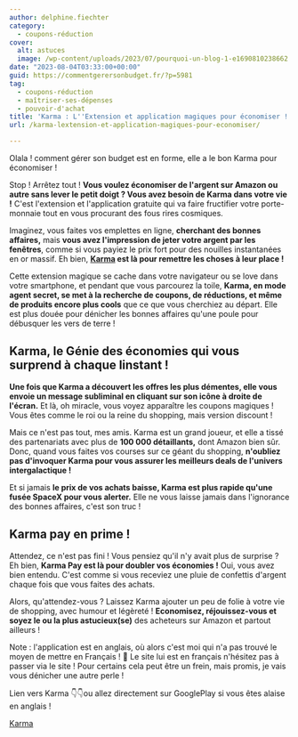 ```yaml
---
author: delphine.fiechter
category:
  - coupons-réduction
cover:
  alt: astuces
  image: /wp-content/uploads/2023/07/pourquoi-un-blog-1-e1690810238662.png
date: "2023-08-04T03:33:00+00:00"
guid: https://commentgerersonbudget.fr/?p=5981
tag:
  - coupons-réduction
  - maîtriser-ses-dépenses
  - pouvoir-d'achat
title: 'Karma : L''Extension et application magiques pour économiser !'
url: /karma-lextension-et-application-magiques-pour-economiser/

---
```

Olala ! comment gérer son budget est en forme, elle a le bon Karma pour économiser !

Stop ! Arrêtez tout ! **Vous voulez économiser de l'argent sur Amazon ou autre sans lever le petit doigt ? Vous avez besoin de Karma dans votre vie !** C'est l'extension et l'application gratuite qui va faire fructifier votre porte-monnaie tout en vous procurant des fous rires cosmiques.

Imaginez, vous faites vos emplettes en ligne, **cherchant des bonnes affaires,** mais **vous avez l'impression de jeter votre argent par les fenêtres**, comme si vous payiez le prix fort pour des nouilles instantanées en or massif. Eh bien, **[Karma](https://www.karmanow.com/lp/155/?utm_medium=performance&utm_source=TwitterPPC&utm_campaign=Kr_Twitter_Desktop_FR_AL_AG_1865_LP155_AmazonPostFRKaren_2707&twclid=22ujgeur5y7b8ym6k7cc9t4dlf "Karma") est là pour remettre les choses à leur place !**

Cette extension magique se cache dans votre navigateur ou se love dans votre smartphone, et pendant que vous parcourez la toile, **Karma, en mode agent secret, se met à la recherche de coupons, de réductions, et même de produits encore plus cools** que ce que vous cherchiez au départ. Elle est plus douée pour dénicher les bonnes affaires qu'une poule pour débusquer les vers de terre !

## Karma, le Génie des économies qui vous surprend à chaque Iinstant !

**Une fois que Karma a découvert les offres les plus démentes, elle vous envoie un message subliminal en cliquant sur son icône à droite de l'écran.** Et là, oh miracle, vous voyez apparaître les coupons magiques ! Vous êtes comme le roi ou la reine du shopping, mais version discount !

Mais ce n'est pas tout, mes amis. Karma est un grand joueur, et elle a tissé des partenariats avec plus de **100 000 détaillants,** dont Amazon bien sûr. Donc, quand vous faites vos courses sur ce géant du shopping, **n'oubliez pas d'invoquer Karma pour vous assurer les meilleurs deals de l'univers intergalactique !**

Et si jamais **le prix de vos achats baisse, Karma est plus rapide qu'une fusée SpaceX pour vous alerter.** Elle ne vous laisse jamais dans l'ignorance des bonnes affaires, c'est son truc !

## Karma pay en prime !

Attendez, ce n'est pas fini ! Vous pensiez qu'il n'y avait plus de surprise ? Eh bien, **Karma Pay est là pour doubler vos économies !** Oui, vous avez bien entendu. C'est comme si vous receviez une pluie de confettis d'argent chaque fois que vous faites des achats.

Alors, qu'attendez-vous ? Laissez Karma ajouter un peu de folie à votre vie de shopping, avec humour et légèreté ! **Economisez, réjouissez-vous et soyez le ou la plus astucieux(se)** des acheteurs sur Amazon et partout ailleurs !

Note : l'application est en anglais, où alors c'est moi qui n'a pas trouvé le moyen de mettre en Français ! 🤔 Le site lui est en français n'hésitez pas à passer via le site ! Pour certains cela peut être un frein, mais promis, je vais vous dénicher une autre perle !

Lien vers Karma 👇👇ou allez directement sur GooglePlay si vous êtes alaise en anglais !

[Karma](https://www.karmanow.com/lp/155/?utm_medium=performance&utm_source=TwitterPPC&utm_campaign=Kr_Twitter_Desktop_FR_AL_AG_1865_LP155_AmazonPostFRKaren_2707&twclid=22ujgeur5y7b8ym6k7cc9t4dlf)
